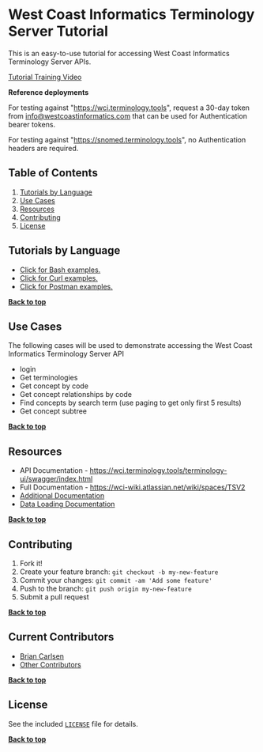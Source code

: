 # West Coast Informatics Terminology Server Tutorial

This is an easy-to-use tutorial for accessing West Coast Informatics Terminology Server APIs.

[Tutorial Training Video](https://youtube.com/tbd)

**Reference deployments**

For testing against "https://wci.terminology.tools", request a 30-day token from info@westcoastinformatics.com that can be used for Authentication bearer tokens.

For testing against "https://snomed.terminology.tools", no Authentication headers are required.

## Table of Contents

1. [Tutorials by Language](#tutorials-by-language)
2. [Use Cases](#use-cases)
3. [Resources](#resources)
4. [Contributing](#contributing)
5. [License](#license)

## Tutorials by Language

- [Click for Bash examples.](../master/bash-examples/ "Bash Examples")
- [Click for Curl examples.](../master/curl-examples/ "Curl Examples")
- [Click for Postman examples.](../master/postman-examples/ "Postman Examples")


**[Back to top](#table-of-contents)**


## Use Cases

The following cases will be used to demonstrate accessing the West Coast Informatics
Terminology Server API

- login
- Get terminologies
- Get concept by code
- Get concept relationships by code
- Find concepts by search term (use paging to get only first 5 results)
- Get concept subtree

**[Back to top](#table-of-contents)**


## Resources

- API Documentation - https://wci.terminology.tools/terminology-ui/swagger/index.html
- Full Documentation - https://wci-wiki.atlassian.net/wiki/spaces/TSV2
- [Additional Documentation](../master/doc/)
- [Data Loading Documentation](../master/load-data/)


**[Back to top](#table-of-contents)**

## Contributing

1. Fork it!
2. Create your feature branch: `git checkout -b my-new-feature`
3. Commit your changes: `git commit -am 'Add some feature'`
4. Push to the branch: `git push origin my-new-feature`
5. Submit a pull request

**[Back to top](#table-of-contents)**

## Current Contributors

- [Brian Carlsen](https://github.com/bcarlsenca)
- [Other Contributors](https://github.com/WestCoastInformatics/wci-terminology-service-in-5-minutes/graphs/contributors)

**[Back to top](#table-of-contents)**

## License

See the included [`LICENSE`](LICENSE) file for details.

**[Back to top](#table-of-contents)**

